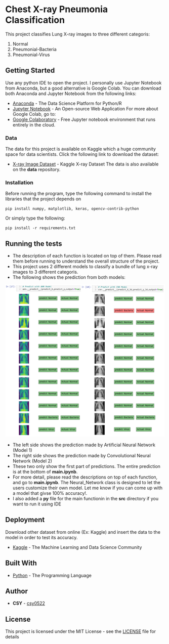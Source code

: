 # Chest X-ray Pneumonia Classification

This project classifies Lung X-ray images to three different categoris: <br/>
1. Normal
2. Pneumonial-Bacteria
3. Pneumonial-Virus

## Getting Started

Use any python IDE to open the project. I personally use Jupyter Notebook from Anaconda, but a good alternative is Google Colab. You can download both Anaconda and Jupyter Notebook from the following links:
* [Anaconda](https://www.anaconda.com/distribution/) - The Data Science Platform for Python/R
* [Jupyter Notebook](https://jupyter.org/) - An Open-source Web Application
For more about Google Colab, go to:
* [Google Colaboratory](https://colab.research.google.com/notebooks/welcome.ipynb) - Free Jupyter notebook environment that runs entirely in the cloud.

### Data

The data for this project is available on Kaggle which a huge community space for data scientists. Click the following link to download the dataset:
* [X-ray Image Dataset](https://www.kaggle.com/paultimothymooney/chest-xray-pneumonia?) - Kaggle X-ray Dataset
The data is also available on the **data** repository.

### Installation

Before running the program, type the following command to install the libraries that the project depends on

```
pip install numpy, matplotlib, keras, opencv-contrib-python
```
Or simply type the following:

```
pip install -r requirements.txt
```

## Running the tests

- The description of each function is located on top of them. Please read them before running to understand the overall structure of the project. <br/>
- This project uses 2 different models to classify a bundle of lung x-ray images to 3 different categoris.<br/>
- The following shows the prediction from both models:

![Prediction](/data/prediction.png)

- The left side shows the prediction made by Artificial Neural Network (Model 1)<br/>
- The right side shows the prediction made by Convolutional Neural Network (Model 2)<br/>
- These two only show the first part of predictions. The entire prediction is at the bottom of **main.ipynb**.<br/>
- For more detail, please read the descriptions on top of each function, and go to **main.ipynb**. The Neural_Network class is designed to let the users customize their own model. Let me know if you can come up with a model that givse 100% accuracy!.<br/>
- I also added a **py** file for the main functionin in the **src** directory if you want to run it using IDE

## Deployment

Download other dataset from online (Ex: Kaggle) and insert the data to the model in order to test its accuracy.
* [Kaggle](https://www.kaggle.com/) - The Machine Learning and Data Science Community

## Built With

* [Python](https://www.python.org/) - The Programming Language

## Author

* **CSY** - [csy0522](https://github.com/csy0522)

## License

This project is licensed under the MIT License - see the [LICENSE](LICENSE) file for details
